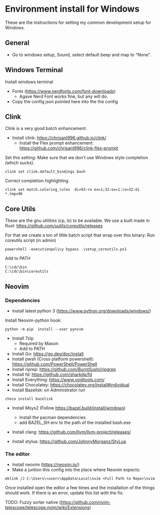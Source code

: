 # Environment install for Windows

These are the instructions for setting my common development setup for Windows.

## General

- Go to windows setup, Sound, select default beep and map to "None".

## Windows Terminal

Install windows terminal
- Fonts (https://www.nerdfonts.com/font-downloads)
    - Agave Nerd Font works fine, but any will do.
- Copy the config json pointed here into the the config

## Clink

Clink is a very good batch enhancement.

- Install clink: https://chrisant996.github.io/clink/
    - Install the Flex prompt enhancement: https://github.com/chrisant996/clink-flex-prompt

Set this setting:
Make sure that we don't use Windows style completion (which sucks).
```
clink set clink.default_bindings bash
```

Correct completion highlighting.
```
clink set match.coloring_rules  di=93:ro ex=1;32:ex=1:ro=32:di *.tmp=90
```

## Core Utils

These are the gnu utilities (cp, ls) to be available.
We use a built made in Rust: https://github.com/uutils/coreutils/releases

For that we create a ton of little batch script that wrap over this binary:
Run coreutils script (in admin)
```
powershell -executionpolicy bypass .\setup_coreutils.ps1
```

Add to PATH
```
C:\cdc\bin
C:\cdc\bin\coreutils
```

## Neovim

### Dependencies

- Install latest python 3 (https://www.python.org/downloads/windows/)

Install Neovim-python hook:
```
python -m pip  install --user pynvim
```

- Install 7zip
    - Required by Mason
    - Add to PATH
- Install Go: https://go.dev/doc/install
- Install pwsh (Cross platform powershell): https://github.com/PowerShell/PowerShell
- Install riprep: https://github.com/BurntSushi/ripgrep
- Install fd: https://github.com/sharkdp/fd
- Install Everything: https://www.voidtools.com/
- Install Chocolatey: https://chocolatey.org/install#individual
- Install Bazelisk:
on Administrator run
```
choco install bazelisk
```

- Install Msys2 (Follow https://bazel.build/install/windows)
    - Install the pacman dependencies
    - add BAZEL_SH env to the path of the installed bash.exe

- Install clang: https://github.com/llvm/llvm-project/releases/
- Install stylua: https://github.com/JohnnyMorganz/StyLua

### The editor

- Install neovim (https://neovim.io/)
- Make a juntion this config into the place where Neovim expects:
```
mklink /J C:\Users\<user>\AppData\Local\nvim <Full Path to Repo>\nvim
```

Once installed open the editor a few times and the installation of the things should work.
If there is an error, update this list with the fix.

TODO: Fuzzy sorter native (https://github.com/nvim-telescope/telescope.nvim/wiki/Extensions)

